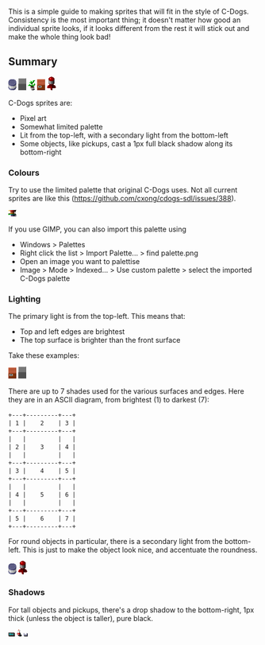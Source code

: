 This is a simple guide to making sprites that will fit in the style of C-Dogs. Consistency is the most important thing; it doesn't matter how good an individual sprite looks, if it looks different from the rest it will stick out and make the whole thing look bad!

## Summary

![](https://github.com/cxong/cdogs-sdl/blob/master/graphics/barrel_blue.png)
![](https://github.com/cxong/cdogs-sdl/blob/master/graphics/wall/plasteel/o.png)
![](https://github.com/cxong/cdogs-sdl/blob/master/graphics/plant.png)
![](https://github.com/cxong/cdogs-sdl/blob/master/graphics/box.png)
![](https://github.com/cxong/cdogs-sdl/blob/master/graphics/rocket.png)

C-Dogs sprites are:

  - Pixel art
  - Somewhat limited palette
  - Lit from the top-left, with a secondary light from the bottom-left
  - Some objects, like pickups, cast a 1px full black shadow along its bottom-right

### Colours

Try to use the limited palette that original C-Dogs uses. Not all current sprites are like this (https://github.com/cxong/cdogs-sdl/issues/388).

![](https://github.com/cxong/cdogs-sdl/blob/master/graphics/palette.png)

If you use GIMP, you can also import this palette using
  - Windows > Palettes
  - Right click the list > Import Palette... > find palette.png
  - Open an image you want to palettise
  - Image > Mode > Indexed... > Use custom palette > select the imported C-Dogs palette

### Lighting

The primary light is from the top-left. This means that:

  - Top and left edges are brightest
  - The top surface is brighter than the front surface

Take these examples:

![](https://github.com/cxong/cdogs-sdl/blob/master/graphics/box.png)
![](https://github.com/cxong/cdogs-sdl/blob/master/graphics/wall/plasteel/o.png)

There are up to 7 shades used for the various surfaces and edges. Here they are in an ASCII diagram, from brightest (1) to darkest (7):

    +---+---------+---+
    | 1 |    2    | 3 |
    +---+---------+---+
    |   |         |   |
    | 2 |    3    | 4 |
    |   |         |   |
    +---+---------+---+
    | 3 |    4    | 5 |
    +---+---------+---+
    |   |         |   |
    | 4 |    5    | 6 |
    |   |         |   |
    +---+---------+---+
    | 5 |    6    | 7 |
    +---+---------+---+

For round objects in particular, there is a secondary light from the bottom-left. This is just to make the object look nice, and accentuate the roundness.

![](https://github.com/cxong/cdogs-sdl/blob/master/graphics/barrel_blue.png)
![](https://github.com/cxong/cdogs-sdl/blob/master/graphics/rocket.png)

### Shadows

For tall objects and pickups, there's a drop shadow to the bottom-right, 1px thick (unless the object is taller), pure black.

![](https://github.com/cxong/cdogs-sdl/blob/master/graphics/keys/dungeon/blue.png)
![](https://github.com/cxong/cdogs-sdl/blob/master/graphics/bottle.png)
![](https://github.com/cxong/cdogs-sdl/blob/master/graphics/disk1.png)
